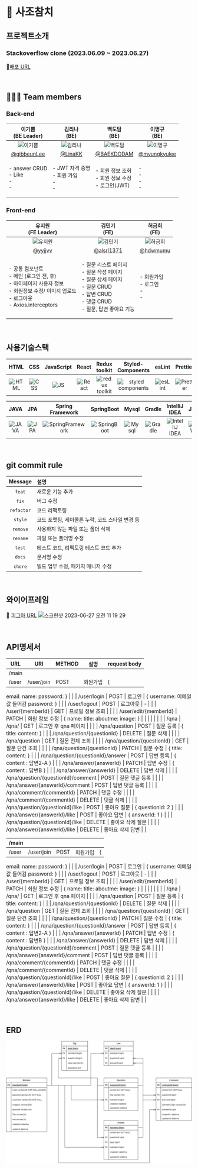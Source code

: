 # 🐠 사조참치 

## 프로젝트소개
### Stackoverflow clone (2023.06.09 ~ 2023.06.27)
🔗[배포 URL]()

<br/>

## 🧑‍🤝‍🧑 Team members

### Back-end
| 이기쁨<br>(BE Leader) | 김리나<br>(BE) | 백도담<br>(BE) | 이명규<br>(BE) |
|:--------:| :--------: | :--------: | :--------: |
| <img src="https://github.com/hdwmumu/my-agora-states-practice/assets/121214030/44f73187-9a34-49e3-a0d3-7cd74b18bd44" alt="이기쁨" width="120" height="120">| <img src="https://github.com/codestates-seb/seb44_pre_004/assets/121214030/374ac993-2902-4d88-9ebd-04721cd365aa" alt="김리나" width="155" height="155"> | <img src="https://github.com/codestates-seb/seb44_pre_004/assets/121214030/47bb5c53-fe02-4ce1-b49c-992b88f24ec7" alt="백도담" width="130" height="130"> | <img src="https://github.com/codestates-seb/seb44_pre_004/assets/121214030/58d4df99-2ca8-4c0f-a7b4-68734803746f" alt="이명규" width="130" height="130"> | 
|[@gibbeunLee](https://github.com/gibbeunLee) | [@LinaKK](https://github.com/LinaKK) | [@BAEKDODAM](https://github.com/BAEKDODAM) | [@myungkyulee](https://github.com/myungkyulee) | 
| <p align="left">- answer CRUD  <br/>- Like <br/>- <br/>- <br/> | <p align="left">- JWT 자격 증명 <br/>- 회원 가임 <br/>- <br/>- <br/> | <p align="left">- 회원 정보 조회 <br/>- 회원 정보 수정 <br/>- 로그인(JWT) <br/> | <p align="left">- <br/>- <br/>- <br/>- <br/> | 


### Front-end
| 유지원<br>(FE Leader) | 김민기<br>(FE) | 허금희<br>(FE) |
| :--------: | :--------: | :--------: |
| <img src="https://github.com/hdwmumu/my-agora-states-practice/assets/121214030/4a3d7705-82a6-499a-b493-d61eb7554484" alt="유지원" width="130" height="130"> | <img src="https://github.com/hdwmumu/my-agora-states-practice/assets/121214030/3aa80746-ff63-49b2-b5de-ad65574b0717" alt="김민기" width="130" height="130"> | <img src="https://github.com/hdwmumu/my-agora-states-practice/assets/121214030/4e853322-bd76-4fa4-a96c-3dc3ee9bdb0e" alt="허금희" width="160" height="160"> |
| [@yyjjvv](https://github.com/yyjjvv) | [@alsrl1371](https://github.com/alsrl1371) | [@hdwmumu](https://github.com/hdwmumu) |
| <p align="left">- 공통 컴포넌트 <br/>- 메인 (로그인 전, 후) <br/>- 마이페이지 사용자 정보 <br/>- 회원정보 수정/ 이미지 업로드 <br/>- 로그아웃 <br/>- Axios.interceptors <br/>|<p align="left">- 질문 리스트 페이지 <br/>- 질문 작성 페이지 <br/>- 질문 상세 페이지 <br/>- 질문 CRUD <br/>- 답변 CRUD <br/>- 댓글 CRUD <br/>- 질문, 답변 좋아요 기능 |<p align="left">- 회원가입 <br/>- 로그인 <br/>- <br/>- <br/>|

<br/>

## 사용기술스택
| HTML | CSS | JavaScript | React | Redux toolkit | Styled-<br>Components | esLint | Prettier |
| :---: | :---: | :---: | :---: | :---: | :---: | :---: | :---: |
| <img src="https://github.com/hdwmumu/my-agora-states-practice/assets/121214030/1b0b5d26-23ce-4358-a570-9301cb558b03" alt="HTML" width="80"> | <img src="https://camo.githubusercontent.com/edc736634dd35b0f4008e2f7db456136b9fc0e1e7a4078bb72c7352b1bdf8a7e/68747470733a2f2f776f726c64766563746f726c6f676f2e636f6d2f6c6f676f732f6373732d332e737667" alt="CSS" width="70"> |<img src="https://logos-download.com/wp-content/uploads/2019/01/JavaScript_Logo.png" alt="JS" width="80"> | <img src="https://camo.githubusercontent.com/cbb0ed4ed73eb0bdf880019fe4fd13e0e0b0812435f11ac0d920c8f523a8d8d0/68747470733a2f2f74656368737461636b2d67656e657261746f722e76657263656c2e6170702f72656163742d69636f6e2e737667" alt="React" width="80"> | <img src="https://blog.kakaocdn.net/dn/bPZYdy/btqZDPL6LOM/cnT3tT7MBvCr7IBqr7yce1/img.png" alt="redux toolkit" width="80">| <img src="https://camo.githubusercontent.com/b55c889cdac7759f0e61882c5b533d701ab8bd7a7c8153d824abe52d28ddc5a9/68747470733a2f2f7374796c65642d636f6d706f6e656e74732e636f6d2f6c6f676f2e706e67" alt="styled components" width="80"> | <img src="https://camo.githubusercontent.com/e7eb6839f0d42fffcd7435133609f4fe6a2cad787439321d809c273d66ac4c77/68747470733a2f2f74656368737461636b2d67656e657261746f722e76657263656c2e6170702f65736c696e742d69636f6e2e737667" alt="esLint" width="80"> | <img src="https://camo.githubusercontent.com/82935f72bd8f7a84991ceeb91cba325f0ae3b00f7fb2af42da60a81d3ff631b4/68747470733a2f2f74656368737461636b2d67656e657261746f722e76657263656c2e6170702f70726574746965722d69636f6e2e737667" alt="Prettier" width="80"> |

| JAVA | JPA | Spring<br>Framework | SpringBoot | Mysql | Gradle | IntelliJ<br>IDEA | JWT | Spring<br>Security |
| :---: | :---: | :---: | :---: | :---: | :---: | :---: | :---: | :---: |
| <img src="https://static.vecteezy.com/system/resources/previews/019/899/953/non_2x/java-free-download-free-png.png" alt="JAVA" width="100"> | <img src="https://camo.githubusercontent.com/5e5576796c5a9c459145c9f4aed898705cb7f2b34811057f9ebd2a458a63a573/68747470733a2f2f6e6f7469636f6e2d7374617469632e74616d6d6f6c6f2e636f6d2f6467676763726b78712f696d6167652f75706c6f61642f76313630393039343535312f6e6f7469636f6e2f676b636a63686c6f633766376b686c73797979792e706e67" alt="JPA" width="100"> | <img src="https://camo.githubusercontent.com/4545b55c7771bbd175235c80b518dcbbf2f6ee0b984a51ad9363cba8cb70e67c/68747470733a2f2f7777772e766563746f726c6f676f2e7a6f6e652f6c6f676f732f737072696e67696f2f737072696e67696f2d69636f6e2e737667" alt="SpringFramework" width="80"> | <img src="https://camo.githubusercontent.com/113f8f9d91821ab1f8b200859c76ce61336a5b0ad760721179b7a61ae9a9226e/68747470733a2f2f74312e6461756d63646e2e6e65742f6366696c652f746973746f72792f323730333444344635384536363046363136" alt="SpringBoot" width="90"> | <img src="https://camo.githubusercontent.com/b3578157355b1ac74d38d0f89d1022095ba7f7a988db091cef0fa4a62685e87e/68747470733a2f2f74656368737461636b2d67656e657261746f722e76657263656c2e6170702f6d7973716c2d69636f6e2e737667" alt="Mysql" width="100"> | <img src="https://upload.wikimedia.org/wikipedia/commons/c/cb/Gradle_logo.png" alt="Gradle" width="100"> | <img src="https://upload.wikimedia.org/wikipedia/commons/thumb/9/9c/IntelliJ_IDEA_Icon.svg/512px-IntelliJ_IDEA_Icon.svg.png?20200803071016" alt="IntelliJ IDEA" width="100"> | <img src="https://user-images.githubusercontent.com/103114936/194072927-530fe608-9089-4aa1-bf3f-5a9df029800b.png" alt="JWT" width="100"> | <img src="https://camo.githubusercontent.com/11e4f36642bf58cdd27c071e3ad51f9c70d62c74b2f27f171a0ba2cbb53c3d3d/68747470733a2f2f626c6f672e6b616b616f63646e2e6e65742f646e2f6449514451502f6274715a303945536438542f30696271746f745735324f614a5338487a6e5844514b2f696d672e706e67" alt="Spring Security" width="100"> |

<br/>

## git commit rule

|  Message   | 설명                                                  |
| :--------: | :---------------------------------------------------- |
| `feat` | 새로운 기능 추가 |
| `fix` | 버그 수정 |
| `refactor` | 코드 리팩토링 |
| `style` | 코드 포맷팅, 세미콜론 누락, 코드 스타일 변경 등 |
| `remove` | 사용하지 않는 파일 또는 폴더 삭제 |
| `rename` | 파일 또는 폴더명 수정 |
| `test` | 테스트 코드, 리펙토링 테스트 코드 추가 |
| `docs` | 문서명 수정 |
| `chore` | 빌드 업무 수정, 패키지 매니저 수정 |

<br/>

## 와이어프레임
🔖 [피그마 URL](https://www.figma.com/file/bwgcEsrO65wXjtPKxZ9ALZ/%ED%99%94%EB%A9%B4%EC%A0%95%EC%9D%98%EC%84%9C?type=design&node-id=0%3A1&mode=design&t=92XJgmYOl4wtGkVO-1)
![스크린샷 2023-06-27 오전 11 19 29](https://github.com/codestates-seb/seb44_pre_004/assets/101058141/1e9c8697-1b5b-4325-8f98-5f20e6c94163)

<br/>

## API명세서
| URL | URI | METHOD | 설명 | request body |
| --- | --- | --- | --- | --- |
| /main |  |  |  |  |
| /user | /user/join | POST | 회원가입 | {
email:
name:
password:
} |
|  | /user/login | POST | 로그인 | {
username: 이메일값 들어감
password:
} |
|  | /user/logout | POST | 로그아웃 | - |
|  | /user/{memberId} | GET | 프로필 정보 조회 |  |
|  | /user/edit/{memberId} | PATCH | 회원 정보 수정 | {
name:
title:
aboutme:
image:
} |
|  |  |  |  |  |
| /qna | /qna/ | GET | 로그인 후 qna 페이지 |  |
|  | /qna/question | POST | 질문 등록 | {
title:
content:
} |
|  | /qna/question/{questionId} | DELETE | 질문 삭제 |  |
|  | /qna/question | GET | 질문 전체 조회 |  |
|  | /qna/question/{questionId} | GET | 질문 단건 조회 |  |
|  | /qna/question/{questionId} | PATCH | 질문 수정 | {
title:
content:
} |
|  | /qna/question/{questionId}/answer | POST | 답변 등록 | {
content : 답변2-A
} |
|  | /qna/answer/{answerId} | PATCH | 답변 수정 | {
content : 답변B
} |
|  | /qna/answer/{answerId} | DELETE | 답변 삭제 |  |
|  | /qna/question/{questionId}/comment | POST | 질문 댓글 등록 |  |
|  | /qna/answer/{answerId}/comment | POST | 답변 댓글 등록 |  |
|  | /qna/comment/{commentId} | PATCH | 댓글 수정 |  |
|  | /qna/comment/{commentId} | DELETE | 댓글 삭제 |  |
|  | /qna/question/{questionId}/like | POST | 좋아요 질문 | {
questionId: 2
} |
|  | /qna/answer/{answerId}/like | POST | 좋아요 답변 | {
answerId: 1
} |
|  | /qna/question/{questionId}/like | DELETE | 좋아요 삭제 질문 |  |
|  | /qna/answer/{answerId}/like | DELETE | 좋아요 삭제 답변 |  |

| /main |  |  |  |  |
| --- | --- | --- | --- | --- |
| /user | /user/join | POST | 회원가입 | {
email:
name:
password:
} |
|  | /user/login | POST | 로그인 | {
username: 이메일값 들어감
password:
} |
|  | /user/logout | POST | 로그아웃 | - |
|  | /user/{memberId} | GET | 프로필 정보 조회 |  |
|  | /user/edit/{memberId} | PATCH | 회원 정보 수정 | {
name:
title:
aboutme:
image:
} |
|  |  |  |  |  |
| /qna | /qna/ | GET | 로그인 후 qna 페이지 |  |
|  | /qna/question | POST | 질문 등록 | {
title:
content:
} |
|  | /qna/question/{questionId} | DELETE | 질문 삭제 |  |
|  | /qna/question | GET | 질문 전체 조회 |  |
|  | /qna/question/{questionId} | GET | 질문 단건 조회 |  |
|  | /qna/question/{questionId} | PATCH | 질문 수정 | {
title:
content:
} |
|  | /qna/question/{questionId}/answer | POST | 답변 등록 | {
content : 답변2-A
} |
|  | /qna/answer/{answerId} | PATCH | 답변 수정 | {
content : 답변B
} |
|  | /qna/answer/{answerId} | DELETE | 답변 삭제 |  |
|  | /qna/question/{questionId}/comment | POST | 질문 댓글 등록 |  |
|  | /qna/answer/{answerId}/comment | POST | 답변 댓글 등록 |  |
|  | /qna/comment/{commentId} | PATCH | 댓글 수정 |  |
|  | /qna/comment/{commentId} | DELETE | 댓글 삭제 |  |
|  | /qna/question/{questionId}/like | POST | 좋아요 질문 | {
questionId: 2
} |
|  | /qna/answer/{answerId}/like | POST | 좋아요 답변 | {
answerId: 1
} |
|  | /qna/question/{questionId}/like | DELETE | 좋아요 삭제 질문 |  |
|  | /qna/answer/{answerId}/like | DELETE | 좋아요 삭제 답변 |  |

<br/>

## ERD

<img src="image/테이블명세서_stackoverflow.png" />

<br/>
